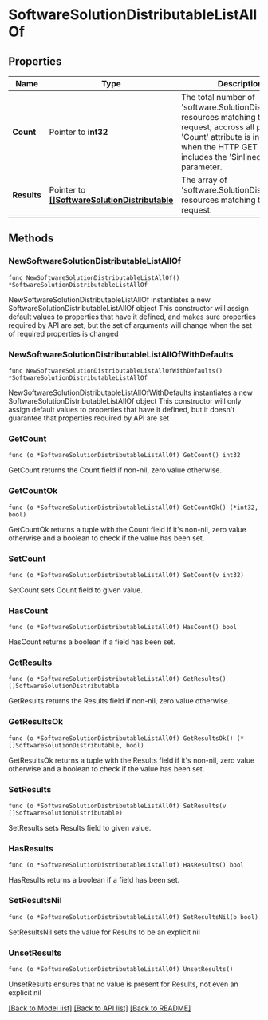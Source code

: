 # SoftwareSolutionDistributableListAllOf

## Properties

Name | Type | Description | Notes
------------ | ------------- | ------------- | -------------
**Count** | Pointer to **int32** | The total number of &#39;software.SolutionDistributable&#39; resources matching the request, accross all pages. The &#39;Count&#39; attribute is included when the HTTP GET request includes the &#39;$inlinecount&#39; parameter. | [optional] 
**Results** | Pointer to [**[]SoftwareSolutionDistributable**](SoftwareSolutionDistributable.md) | The array of &#39;software.SolutionDistributable&#39; resources matching the request. | [optional] 

## Methods

### NewSoftwareSolutionDistributableListAllOf

`func NewSoftwareSolutionDistributableListAllOf() *SoftwareSolutionDistributableListAllOf`

NewSoftwareSolutionDistributableListAllOf instantiates a new SoftwareSolutionDistributableListAllOf object
This constructor will assign default values to properties that have it defined,
and makes sure properties required by API are set, but the set of arguments
will change when the set of required properties is changed

### NewSoftwareSolutionDistributableListAllOfWithDefaults

`func NewSoftwareSolutionDistributableListAllOfWithDefaults() *SoftwareSolutionDistributableListAllOf`

NewSoftwareSolutionDistributableListAllOfWithDefaults instantiates a new SoftwareSolutionDistributableListAllOf object
This constructor will only assign default values to properties that have it defined,
but it doesn't guarantee that properties required by API are set

### GetCount

`func (o *SoftwareSolutionDistributableListAllOf) GetCount() int32`

GetCount returns the Count field if non-nil, zero value otherwise.

### GetCountOk

`func (o *SoftwareSolutionDistributableListAllOf) GetCountOk() (*int32, bool)`

GetCountOk returns a tuple with the Count field if it's non-nil, zero value otherwise
and a boolean to check if the value has been set.

### SetCount

`func (o *SoftwareSolutionDistributableListAllOf) SetCount(v int32)`

SetCount sets Count field to given value.

### HasCount

`func (o *SoftwareSolutionDistributableListAllOf) HasCount() bool`

HasCount returns a boolean if a field has been set.

### GetResults

`func (o *SoftwareSolutionDistributableListAllOf) GetResults() []SoftwareSolutionDistributable`

GetResults returns the Results field if non-nil, zero value otherwise.

### GetResultsOk

`func (o *SoftwareSolutionDistributableListAllOf) GetResultsOk() (*[]SoftwareSolutionDistributable, bool)`

GetResultsOk returns a tuple with the Results field if it's non-nil, zero value otherwise
and a boolean to check if the value has been set.

### SetResults

`func (o *SoftwareSolutionDistributableListAllOf) SetResults(v []SoftwareSolutionDistributable)`

SetResults sets Results field to given value.

### HasResults

`func (o *SoftwareSolutionDistributableListAllOf) HasResults() bool`

HasResults returns a boolean if a field has been set.

### SetResultsNil

`func (o *SoftwareSolutionDistributableListAllOf) SetResultsNil(b bool)`

 SetResultsNil sets the value for Results to be an explicit nil

### UnsetResults
`func (o *SoftwareSolutionDistributableListAllOf) UnsetResults()`

UnsetResults ensures that no value is present for Results, not even an explicit nil

[[Back to Model list]](../README.md#documentation-for-models) [[Back to API list]](../README.md#documentation-for-api-endpoints) [[Back to README]](../README.md)



